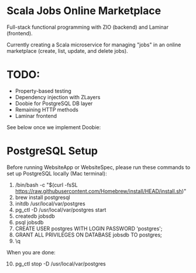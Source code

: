 # Scala Jobs Online Marketplace

Full-stack functional programming with ZIO (backend) and Laminar (frontend).

Currently creating a Scala microservice for managing "jobs" in an online marketplace (create, list, update, and delete jobs).

# TODO:

* Property-based testing
* Dependency injection with ZLayers
* Doobie for PostgreSQL DB layer
* Remaining HTTP methods
* Laminar frontend

See below once we implement Doobie:

# PostgreSQL Setup

Before running WebsiteApp or WebsiteSpec, please run these commands to set up PostgreSQL locally (Mac terminal):

1. /bin/bash -c "$(curl -fsSL https://raw.githubusercontent.com/Homebrew/install/HEAD/install.sh)"
2. brew install postgresql
3. initdb /usr/local/var/postgres
4. pg_ctl -D /usr/local/var/postgres start
5. createdb jobsdb
6. psql jobsdb
7. CREATE USER postgres WITH LOGIN PASSWORD 'postgres';
8. GRANT ALL PRIVILEGES ON DATABASE jobsdb TO postgres;
9. \q

When you are done:

10. pg_ctl stop -D /usr/local/var/postgres
